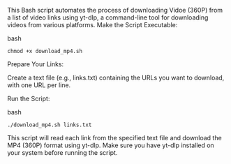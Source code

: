 This Bash script automates the process of downloading Vidoe (360P) from a list of video links using yt-dlp, a command-line tool for downloading videos from various platforms.
Make the 
Script Executable:

bash

    chmod +x download_mp4.sh

Prepare Your Links:

Create a text file (e.g., links.txt) containing the URLs you want to download, with one URL per line.

Run the Script:

bash

    ./download_mp4.sh links.txt

This script will read each link from the specified text file and download the MP4 (360P) format using yt-dlp. Make sure you have yt-dlp installed on your system before running the script.
